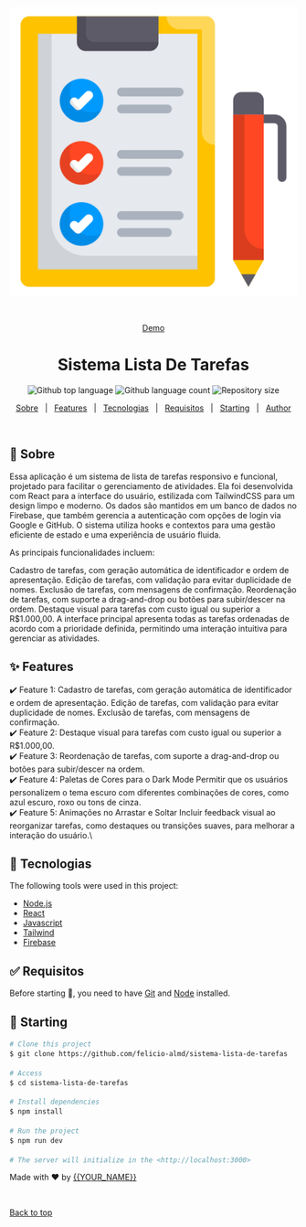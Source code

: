 <div align="center" id="top"> 
  <img src="./src/app/favicon.ico" alt="Sistema Lista De Tarefas" />

  &#xa0;

  <a href="https://sistema-lista-de-tarefas-five.vercel.app/">Demo</a>
</div>

<h1 align="center">Sistema Lista De Tarefas</h1>

<p align="center">
  <img alt="Github top language" src="https://img.shields.io/github/languages/top/felicio-almd/sistema-lista-de-tarefas?color=56BEB8">

  <img alt="Github language count" src="https://img.shields.io/github/languages/count/felicio-almd/sistema-lista-de-tarefas?color=56BEB8">

  <img alt="Repository size" src="https://img.shields.io/github/repo-size/felicio-almd/sistema-lista-de-tarefas?color=56BEB8">
</p>


<p align="center">
  <a href="#dart-about">Sobre</a> &#xa0; | &#xa0; 
  <a href="#sparkles-features">Features</a> &#xa0; | &#xa0;
  <a href="#rocket-technologies">Tecnologias</a> &#xa0; | &#xa0;
  <a href="#white_check_mark-requirements">Requisitos</a> &#xa0; | &#xa0;
  <a href="#checkered_flag-starting">Starting</a> &#xa0; | &#xa0;
  <a href="https://github.com/felicio-almd" target="_blank">Author</a>
</p>

<br>

## :dart: Sobre ##

Essa aplicação é um sistema de lista de tarefas responsivo e funcional, projetado para facilitar o gerenciamento de atividades. Ela foi desenvolvida com React para a interface do usuário, estilizada com TailwindCSS para um design limpo e moderno. Os dados são mantidos em um banco de dados no Firebase, que também gerencia a autenticação com opções de login via Google e GitHub. O sistema utiliza hooks e contextos para uma gestão eficiente de estado e uma experiência de usuário fluida.

As principais funcionalidades incluem:

Cadastro de tarefas, com geração automática de identificador e ordem de apresentação.
Edição de tarefas, com validação para evitar duplicidade de nomes.
Exclusão de tarefas, com mensagens de confirmação.
Reordenação de tarefas, com suporte a drag-and-drop ou botões para subir/descer na ordem.
Destaque visual para tarefas com custo igual ou superior a R$1.000,00.
A interface principal apresenta todas as tarefas ordenadas de acordo com a prioridade definida, permitindo uma interação intuitiva para gerenciar as atividades.

## :sparkles: Features ##

:heavy_check_mark: Feature 1: Cadastro de tarefas, com geração automática de identificador e ordem de apresentação. Edição de tarefas, com validação para evitar duplicidade de nomes. Exclusão de tarefas, com mensagens de confirmação.\
:heavy_check_mark: Feature 2: Destaque visual para tarefas com custo igual ou superior a R$1.000,00.\
:heavy_check_mark: Feature 3: Reordenação de tarefas, com suporte a drag-and-drop ou botões para subir/descer na ordem. \
:heavy_check_mark: Feature 4: Paletas de Cores para o Dark Mode
Permitir que os usuários personalizem o tema escuro com diferentes combinações de cores, como azul escuro, roxo ou tons de cinza.\
:heavy_check_mark: Feature 5: Animações no Arrastar e Soltar
Incluir feedback visual ao reorganizar tarefas, como destaques ou transições suaves, para melhorar a interação do usuário.\

## :rocket: Tecnologias ##

The following tools were used in this project:

- [Node.js](https://nodejs.org/en/)
- [React](https://pt-br.reactjs.org/)
- [Javascript](https://www..org/)
- [Tailwind](https://developer.mozilla.org/pt-BR/docs/Web/JavaScript)
- [Firebase](https://firebase.google.com/)

## :white_check_mark: Requisitos ##

Before starting :checkered_flag:, you need to have [Git](https://git-scm.com) and [Node](https://nodejs.org/en/) installed.

## :checkered_flag: Starting ##

```bash
# Clone this project
$ git clone https://github.com/felicio-almd/sistema-lista-de-tarefas

# Access
$ cd sistema-lista-de-tarefas

# Install dependencies
$ npm install

# Run the project
$ npm run dev

# The server will initialize in the <http://localhost:3000>
```


Made with :heart: by <a href="https://github.com/felicio-almd" target="_blank">{{YOUR_NAME}}</a>

&#xa0;

<a href="#top">Back to top</a>
